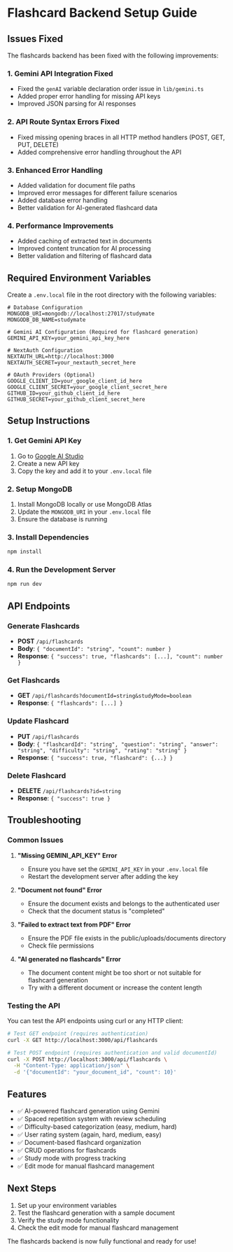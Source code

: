 # Flashcard Backend Setup Guide

## Issues Fixed

The flashcards backend has been fixed with the following improvements:

### 1. **Gemini API Integration Fixed**
- Fixed the `genAI` variable declaration order issue in `lib/gemini.ts`
- Added proper error handling for missing API keys
- Improved JSON parsing for AI responses

### 2. **API Route Syntax Errors Fixed**
- Fixed missing opening braces in all HTTP method handlers (POST, GET, PUT, DELETE)
- Added comprehensive error handling throughout the API

### 3. **Enhanced Error Handling**
- Added validation for document file paths
- Improved error messages for different failure scenarios
- Added database error handling
- Better validation for AI-generated flashcard data

### 4. **Performance Improvements**
- Added caching of extracted text in documents
- Improved content truncation for AI processing
- Better validation and filtering of flashcard data

## Required Environment Variables

Create a `.env.local` file in the root directory with the following variables:

```env
# Database Configuration
MONGODB_URI=mongodb://localhost:27017/studymate
MONGODB_DB_NAME=studymate

# Gemini AI Configuration (Required for flashcard generation)
GEMINI_API_KEY=your_gemini_api_key_here

# NextAuth Configuration
NEXTAUTH_URL=http://localhost:3000
NEXTAUTH_SECRET=your_nextauth_secret_here

# OAuth Providers (Optional)
GOOGLE_CLIENT_ID=your_google_client_id_here
GOOGLE_CLIENT_SECRET=your_google_client_secret_here
GITHUB_ID=your_github_client_id_here
GITHUB_SECRET=your_github_client_secret_here
```

## Setup Instructions

### 1. **Get Gemini API Key**
1. Go to [Google AI Studio](https://makersuite.google.com/app/apikey)
2. Create a new API key
3. Copy the key and add it to your `.env.local` file

### 2. **Setup MongoDB**
1. Install MongoDB locally or use MongoDB Atlas
2. Update the `MONGODB_URI` in your `.env.local` file
3. Ensure the database is running

### 3. **Install Dependencies**
```bash
npm install
```

### 4. **Run the Development Server**
```bash
npm run dev
```

## API Endpoints

### Generate Flashcards
- **POST** `/api/flashcards`
- **Body**: `{ "documentId": "string", "count": number }`
- **Response**: `{ "success": true, "flashcards": [...], "count": number }`

### Get Flashcards
- **GET** `/api/flashcards?documentId=string&studyMode=boolean`
- **Response**: `{ "flashcards": [...] }`

### Update Flashcard
- **PUT** `/api/flashcards`
- **Body**: `{ "flashcardId": "string", "question": "string", "answer": "string", "difficulty": "string", "rating": "string" }`
- **Response**: `{ "success": true, "flashcard": {...} }`

### Delete Flashcard
- **DELETE** `/api/flashcards?id=string`
- **Response**: `{ "success": true }`

## Troubleshooting

### Common Issues

1. **"Missing GEMINI_API_KEY" Error**
   - Ensure you have set the `GEMINI_API_KEY` in your `.env.local` file
   - Restart the development server after adding the key

2. **"Document not found" Error**
   - Ensure the document exists and belongs to the authenticated user
   - Check that the document status is "completed"

3. **"Failed to extract text from PDF" Error**
   - Ensure the PDF file exists in the public/uploads/documents directory
   - Check file permissions

4. **"AI generated no flashcards" Error**
   - The document content might be too short or not suitable for flashcard generation
   - Try with a different document or increase the content length

### Testing the API

You can test the API endpoints using curl or any HTTP client:

```bash
# Test GET endpoint (requires authentication)
curl -X GET http://localhost:3000/api/flashcards

# Test POST endpoint (requires authentication and valid documentId)
curl -X POST http://localhost:3000/api/flashcards \
  -H "Content-Type: application/json" \
  -d '{"documentId": "your_document_id", "count": 10}'
```

## Features

- ✅ AI-powered flashcard generation using Gemini
- ✅ Spaced repetition system with review scheduling
- ✅ Difficulty-based categorization (easy, medium, hard)
- ✅ User rating system (again, hard, medium, easy)
- ✅ Document-based flashcard organization
- ✅ CRUD operations for flashcards
- ✅ Study mode with progress tracking
- ✅ Edit mode for manual flashcard management

## Next Steps

1. Set up your environment variables
2. Test the flashcard generation with a sample document
3. Verify the study mode functionality
4. Check the edit mode for manual flashcard management

The flashcards backend is now fully functional and ready for use!
